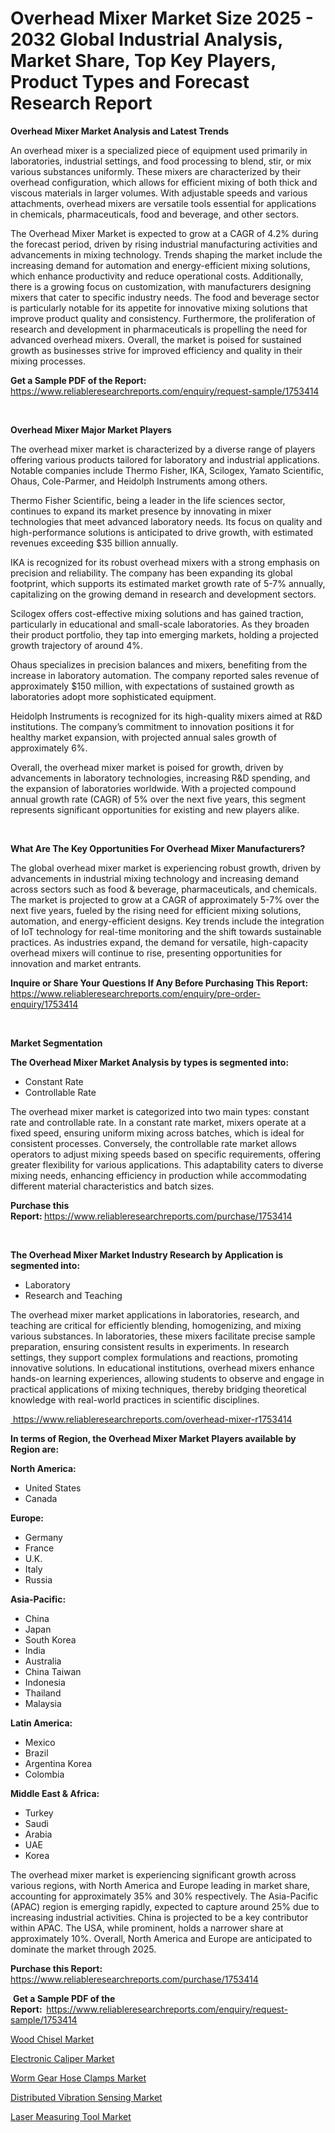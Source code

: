 <p><h1>Overhead Mixer Market Size 2025 - 2032 Global Industrial Analysis, Market Share, Top Key Players, Product Types and Forecast Research Report</h1></p><p><strong>Overhead Mixer Market Analysis and Latest Trends</strong></p>
<p><p>An overhead mixer is a specialized piece of equipment used primarily in laboratories, industrial settings, and food processing to blend, stir, or mix various substances uniformly. These mixers are characterized by their overhead configuration, which allows for efficient mixing of both thick and viscous materials in larger volumes. With adjustable speeds and various attachments, overhead mixers are versatile tools essential for applications in chemicals, pharmaceuticals, food and beverage, and other sectors.</p><p>The Overhead Mixer Market is expected to grow at a CAGR of 4.2% during the forecast period, driven by rising industrial manufacturing activities and advancements in mixing technology. Trends shaping the market include the increasing demand for automation and energy-efficient mixing solutions, which enhance productivity and reduce operational costs. Additionally, there is a growing focus on customization, with manufacturers designing mixers that cater to specific industry needs. The food and beverage sector is particularly notable for its appetite for innovative mixing solutions that improve product quality and consistency. Furthermore, the proliferation of research and development in pharmaceuticals is propelling the need for advanced overhead mixers. Overall, the market is poised for sustained growth as businesses strive for improved efficiency and quality in their mixing processes.</p></p>
<p><strong>Get a Sample PDF of the Report:&nbsp;</strong> <a href="https://www.reliableresearchreports.com/enquiry/request-sample/1753414?utm_campaign=7&utm_medium=2&utm_source=Github&utm_content=ia&utm_term=10042025&utm_id=overhead-mixer">https://www.reliableresearchreports.com/enquiry/request-sample/1753414</a></p>
<p>&nbsp;</p>
<p><strong>Overhead Mixer Major Market Players</strong></p>
<p><p>The overhead mixer market is characterized by a diverse range of players offering various products tailored for laboratory and industrial applications. Notable companies include Thermo Fisher, IKA, Scilogex, Yamato Scientific, Ohaus, Cole-Parmer, and Heidolph Instruments among others.</p><p>Thermo Fisher Scientific, being a leader in the life sciences sector, continues to expand its market presence by innovating in mixer technologies that meet advanced laboratory needs. Its focus on quality and high-performance solutions is anticipated to drive growth, with estimated revenues exceeding $35 billion annually.</p><p>IKA is recognized for its robust overhead mixers with a strong emphasis on precision and reliability. The company has been expanding its global footprint, which supports its estimated market growth rate of 5-7% annually, capitalizing on the growing demand in research and development sectors.</p><p>Scilogex offers cost-effective mixing solutions and has gained traction, particularly in educational and small-scale laboratories. As they broaden their product portfolio, they tap into emerging markets, holding a projected growth trajectory of around 4%.</p><p>Ohaus specializes in precision balances and mixers, benefiting from the increase in laboratory automation. The company reported sales revenue of approximately $150 million, with expectations of sustained growth as laboratories adopt more sophisticated equipment.</p><p>Heidolph Instruments is recognized for its high-quality mixers aimed at R&D institutions. The company’s commitment to innovation positions it for healthy market expansion, with projected annual sales growth of approximately 6%.</p><p>Overall, the overhead mixer market is poised for growth, driven by advancements in laboratory technologies, increasing R&D spending, and the expansion of laboratories worldwide. With a projected compound annual growth rate (CAGR) of 5% over the next five years, this segment represents significant opportunities for existing and new players alike.</p></p>
<p>&nbsp;</p>
<p><strong>What Are The Key Opportunities For Overhead Mixer Manufacturers?</strong></p>
<p><p>The global overhead mixer market is experiencing robust growth, driven by advancements in industrial mixing technology and increasing demand across sectors such as food & beverage, pharmaceuticals, and chemicals. The market is projected to grow at a CAGR of approximately 5-7% over the next five years, fueled by the rising need for efficient mixing solutions, automation, and energy-efficient designs. Key trends include the integration of IoT technology for real-time monitoring and the shift towards sustainable practices. As industries expand, the demand for versatile, high-capacity overhead mixers will continue to rise, presenting opportunities for innovation and market entrants.</p></p>
<p><strong>Inquire or Share Your Questions If Any Before Purchasing This Report:</strong> <a href="https://www.reliableresearchreports.com/enquiry/pre-order-enquiry/1753414?utm_campaign=7&utm_medium=2&utm_source=Github&utm_content=ia&utm_term=10042025&utm_id=overhead-mixer">https://www.reliableresearchreports.com/enquiry/pre-order-enquiry/1753414</a></p>
<p>&nbsp;</p>
<p><strong>Market Segmentation</strong></p>
<p><strong>The Overhead Mixer Market Analysis by types is segmented into:</strong></p>
<p><ul><li>Constant Rate</li><li>Controllable Rate</li></ul></p>
<p><p>The overhead mixer market is categorized into two main types: constant rate and controllable rate. In a constant rate market, mixers operate at a fixed speed, ensuring uniform mixing across batches, which is ideal for consistent processes. Conversely, the controllable rate market allows operators to adjust mixing speeds based on specific requirements, offering greater flexibility for various applications. This adaptability caters to diverse mixing needs, enhancing efficiency in production while accommodating different material characteristics and batch sizes.</p></p>
<p><strong>Purchase this Report:&nbsp;</strong><a href="https://www.reliableresearchreports.com/purchase/1753414?utm_campaign=7&utm_medium=2&utm_source=Github&utm_content=ia&utm_term=10042025&utm_id=overhead-mixer">https://www.reliableresearchreports.com/purchase/1753414</a></p>
<p>&nbsp;</p>
<p><strong>The Overhead Mixer Market Industry Research by Application is segmented into:</strong></p>
<p><ul><li>Laboratory</li><li>Research and Teaching</li></ul></p>
<p><p>The overhead mixer market applications in laboratories, research, and teaching are critical for efficiently blending, homogenizing, and mixing various substances. In laboratories, these mixers facilitate precise sample preparation, ensuring consistent results in experiments. In research settings, they support complex formulations and reactions, promoting innovative solutions. In educational institutions, overhead mixers enhance hands-on learning experiences, allowing students to observe and engage in practical applications of mixing techniques, thereby bridging theoretical knowledge with real-world practices in scientific disciplines.</p></p>
<p><a href="https://www.reliableresearchreports.com/overhead-mixer-r1753414?utm_campaign=7&utm_medium=2&utm_source=Github&utm_content=ia&utm_term=10042025&utm_id=overhead-mixer">&nbsp;https://www.reliableresearchreports.com/overhead-mixer-r1753414</a></p>
<p><strong>In terms of Region, the Overhead Mixer Market Players available by Region are:</strong></p>
<p>
    <p> <strong> North America: </strong>
        <ul>
            <li>United States</li>
            <li>Canada</li>
        </ul>
        </p> 
    <p> <strong> Europe: </strong>
        <ul>
            <li>Germany</li>
            <li>France</li>
            <li>U.K.</li>
            <li>Italy</li>
            <li>Russia</li>
        </ul>
        </p> 
    <p> <strong> Asia-Pacific: </strong>
        <ul>
            <li>China</li>
            <li>Japan</li>
            <li>South Korea</li>
            <li>India</li>
            <li>Australia</li>
            <li>China Taiwan</li>
            <li>Indonesia</li>
            <li>Thailand</li>
            <li>Malaysia</li>
        </ul>
        </p> 
    <p> <strong> Latin America: </strong>
        <ul>
            <li>Mexico</li>
            <li>Brazil</li>
            <li>Argentina Korea</li>
            <li>Colombia</li>
        </ul>
        </p> 
    <p> <strong> Middle East & Africa: </strong>
        <ul>
            <li>Turkey</li>
            <li>Saudi</li>
            <li>Arabia</li>
            <li>UAE</li>
            <li>Korea</li>
        </ul>
    </p>
    </p>
<p><p>The overhead mixer market is experiencing significant growth across various regions, with North America and Europe leading in market share, accounting for approximately 35% and 30% respectively. The Asia-Pacific (APAC) region is emerging rapidly, expected to capture around 25% due to increasing industrial activities. China is projected to be a key contributor within APAC. The USA, while prominent, holds a narrower share at approximately 10%. Overall, North America and Europe are anticipated to dominate the market through 2025.</p></p>
<p><strong>Purchase this Report: </strong><a href="https://www.reliableresearchreports.com/purchase/1753414?utm_campaign=7&utm_medium=2&utm_source=Github&utm_content=ia&utm_term=10042025&utm_id=overhead-mixer">https://www.reliableresearchreports.com/purchase/1753414</a></p>
<p>&nbsp;<strong>Get a Sample PDF of the Report:&nbsp;&nbsp;</strong><a href="https://www.reliableresearchreports.com/enquiry/request-sample/1753414?utm_campaign=7&utm_medium=2&utm_source=Github&utm_content=ia&utm_term=10042025&utm_id=overhead-mixer">https://www.reliableresearchreports.com/enquiry/request-sample/1753414</a></p>
<p><strong></strong></p>
<p><p><a href="https://github.com/pearlinewhite4692/Market-Research-Report-List-1/blob/main/wood-chisel-market.md?utm_campaign=7&utm_medium=2&utm_source=Github&utm_content=ia&utm_term=10042025&utm_id=overhead-mixer">Wood Chisel Market</a></p><p><a href="https://github.com/hillsmyung726/Market-Research-Report-List-1/blob/main/electronic-caliper-market.md?utm_campaign=7&utm_medium=2&utm_source=Github&utm_content=ia&utm_term=10042025&utm_id=overhead-mixer">Electronic Caliper Market</a></p><p><a href="https://github.com/nafidurii/Market-Research-Report-List-1/blob/main/worm-gear-hose-clamps-market.md?utm_campaign=7&utm_medium=2&utm_source=Github&utm_content=ia&utm_term=10042025&utm_id=overhead-mixer">Worm Gear Hose Clamps Market</a></p><p><a href="https://github.com/lylyparadise/Market-Research-Report-List-6/blob/main/distributed-vibration-sensing-market.md?utm_campaign=7&utm_medium=2&utm_source=Github&utm_content=ia&utm_term=10042025&utm_id=overhead-mixer">Distributed Vibration Sensing Market</a></p><p><a href="https://github.com/kohushamudo3/Market-Research-Report-List-1/blob/main/laser-measuring-tool-market.md?utm_campaign=7&utm_medium=2&utm_source=Github&utm_content=ia&utm_term=10042025&utm_id=overhead-mixer">Laser Measuring Tool Market</a></p></p>
